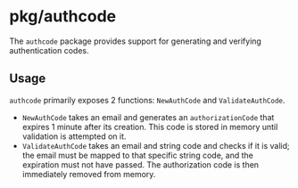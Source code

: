 # pkg/authcode

The `authcode` package provides support for generating and verifying authentication codes.

## Usage

`authcode` primarily exposes 2 functions: `NewAuthCode` and `ValidateAuthCode`.

- `NewAuthCode` takes an email and generates an `authorizationCode` that expires 1 minute after its creation.
This code is stored in memory until validation is attempted on it.
- `ValidateAuthCode` takes an email and string code and checks if it is valid; the email must be mapped to that
specific string code, and the expiration must not have passed. The authorization code is then immediately removed
from memory.
